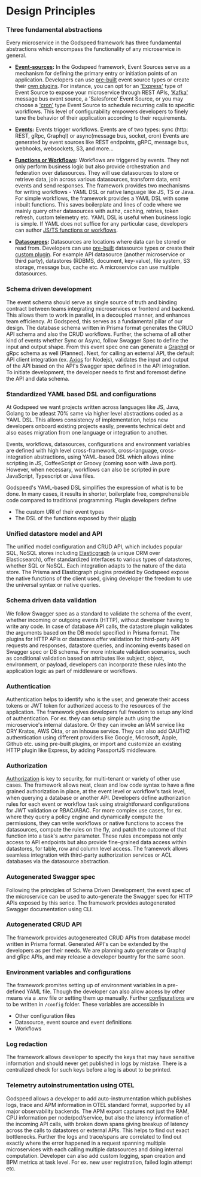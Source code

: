 # Design Principles

### Three fundamental abstractions
Every microservice in the Godspeed framework has three fundamental abstractions which encompass the functionality of any microservice in general.

- **[Event-sources](/microservices-framework/event-sources/overview):** In the Godspeed framework, Event Sources serve as a mechanism for defining the primary entry or initiation points of an application. Developers can use [pre-built](/docs/microservices-framework/event-sources/event-source-plugins/Overview.md) event source types or create their [own plugins](/docs/microservices-framework/event-sources/create-eventsource-plugin.md). For instance, you can opt for an ['Express'](https://github.com/godspeedsystems/gs-plugins/tree/main/plugins/express-as-http#godspeed-express-plugin) type of Event Source to expose your microservice through REST APIs, ['Kafka'](https://github.com/godspeedsystems/gs-plugins/tree/main/plugins/kafka-as-datasource-as-eventsource#godspeed-plugin-kafka-as-datasource-as-eventsource) message bus event source, a 'Salesforce' Event Source, or you may choose a ['cron'](https://github.com/godspeedsystems/gs-plugins/tree/main/plugins/cron-as-eventsource#godspeed-plugin-cron-as-eventsource) type Event Source to schedule recurring calls to specific workflows. This level of configurability empowers developers to finely tune the behavior of their application according to their requirements.

- **[Events](/docs/microservices-framework/event-sources/event-types/overview.md):** Events trigger workflows. Events are of two types: sync (http: REST, gRpc, Graphql) or async(message bus, socket, cron) Events are generated by event sources like REST endpoints, gRPC, message bus, webhooks, websockets, S3, and more...


- **[Functions or Workflows](/docs/microservices-framework/workflows/overview.md):** Workflows are triggered by events. They not only perform business logic but also provide orchestration and federation over datasources. They will use datasources to store or retrieve data, join across various datasources, transform data, emit events and send responses. The framework provides two mechanisms for writing workflows - YAML DSL or native language like JS, TS or Java. For simple workflows, the framework provides a YAML DSL with some inbuilt functions. This saves boilerplate and lines of code where we mainly query other datasources with authz, caching, retries, token refresh, custom telemetry etc. YAML DSL is useful when business logic is simple. If YAML does not suffice for any particular case, developers can author [JS/TS functions or workflows](/docs/microservices-framework/workflows/native-language-functions.md).


- **[Datasources](/docs/microservices-framework/datasources/overview.md):** Datasources are locations where data can be stored or read from. Developers can use [pre-built](/docs/microservices-framework/datasources/list-of-plugins.md) datasource types or create their [custom plugin](/docs/microservices-framework/datasources/create-datasource-plugin.md). For example API datasource (another microservice or third party), datastores (RDBMS, document, key-value), file system, S3 storage, message bus, cache etc. A microservice can use multiple datasources. 

### Schema driven development

The event schema should serve as single source of truth and binding contract between teams integrating microservices or frontend and backend. This allows them to work in parallel, in a decoupled manner, and enhances team efficiency. At Godspeed, this serves as a fundamental pillar of our design. The database schema written in Prisma format generates the CRUD API schema and also the CRUD workflows. Further, the schema of all other kind of events whether Sync or Async, follow Swagger Spec to define the input and output shape. From this event spec one can generate a [Graphql](https://github.com/godspeedsystems/gs-plugins/blob/880d8516c17b19dc012535d88c651b60d8454809/plugins/graphql-as-eventsource/README.md) or gRpc schema as well (Planned). Next, for calling an external API, the default API client integration (ex. [Axios](https://github.com/godspeedsystems/gs-plugins/tree/main/plugins/axios-as-datasource#godspeed-plugin-axios-as-datasource) for Nodejs), validates the input and output of the API based on the API's Swagger spec defined in the API integration. To initiate development, the developer needs to first and foremost define the API and data schema.

### Standardized YAML based DSL and configurations
At Godspeed we want projects written across languages like JS, Java, Golang to be atleast 70% same via higher level abstractions coded as a YAML DSL. This allows consistency of implementation, helps new developers onboard existing projects easily, prevents technical debt and also eases migration from one language or integration to another.

Events, workflows, datasources, configurations and environment variables are defined with high level cross-framework, cross-language, cross-integration abstractions, using YAML-based DSL which allows inline scripting in JS, CoffeeScript or Groovy (coming soon with Java port). However, when necessary, workflows can also be scripted in pure JavaScript, Typescript or Java files.

Godspeed's YAML-based DSL simplifies the expression of what is to be done. In many cases, it results in shorter, boilerplate free, comprehensible code compared to traditional programming. Plugin developers define  
- The custom URI of their event types
- The DSL of the functions exposed by their [plugin](/docs/microservices-framework/datasources/list-of-plugins.md)


### Unified datastore model and API

The unified model configuration and CRUD API, which includes popular SQL, NoSQL stores including [Elasticgraph](/docs/microservices-framework/datasources/datasource-plugins/elasticgraph/elasticgraph.md) (a unique ORM over Elasticsearch), offer standardized interfaces to various types of datastores, whether SQL or NoSQL. Each integration adapts to the nature of the data store. The Prisma and Elasticgraph plugins provided by Godspeed expose the native functions of the client used, giving developer the freedom to use the universal syntax or native queries.


### Schema driven data validation
We follow Swagger spec as a standard to validate the schema of the event, whether incoming or outgoing events (HTTP), without developer having to write any code. In case of database API calls, the datastore plugin validates the arguments based on the DB model specified in Prisma format.
The plugins for HTTP APIs or datastores offer validation for third-party API requests and responses, datastore queries, and incoming events based on Swagger spec or DB schema. For more intricate validation scenarios, such as conditional validation based on attributes like subject, object, environment, or payload, developers can incorporate these rules into the application logic as part of middleware or workflows.

### Authentication
Authentication helps to identify who is the user, and generate their access tokens or JWT token for authorized access to the resources of the application.
The framework gives developers full freedom to setup any kind of authentication. For ex. they can setup simple auth using the microservice's internal datastore. Or they can invoke an IAM service like ORY Kratos, AWS Okta, or an inhouse service. They can also add OAUTH2 authentication using different providers like Google, Microsoft, Apple, Github etc. using pre-built plugins, or import and customize an existing HTTP plugin like Express, by adding PassportJS middleware.

### Authorization
[Authorization](/docs/microservices-framework/authorization/overview.md) is key to security, for multi-tenant or variety of other use cases. The framework allows neat, clean and low code syntax to have a fine grained authorization in place, at the event level or workflow's task level, when querying a database or another API.
Developers define authorization rules for each event or workflow task using straightforward configurations for JWT validation or RBAC/ABAC. For more complex use cases, for ex. where they query a policy engine and dynamically compute the permissions, they can write workflows or native functions to access the datasources, compute the rules on the fly, and patch the outcome of that function into a task's `authz` parameter. 
These rules encompass not only access to API endpoints but also provide fine-grained data access within datastores, for table, row and column level access. The framework allows seamless integration with third-party authorization services or ACL databases via the datasource abstraction.

### Autogenerated Swagger spec
Following the principles of Schema Driven Development, the event spec of the microservice can be used to auto-generate the Swagger spec for HTTP APIs exposed by this serice. The framework provides autogenerated Swagger documentation using CLI.

### Autogenerated CRUD API
The framework provides autogenereated CRUD APIs from database model written in Prisma format. Generated API's can be extended by the developers as per their needs. We are planning auto generate or Graphql and gRpc APIs, and may release a developer bountry for the same soon.

### Environment variables and configurations
The framework promites setting up of environment variables in a pre-defined YAML file. Though the developer can also allow access by other means via a .env file or setting them up manually. Further [configurations](/docs/microservices-framework/config-and-mappings/config.md) are to be written in `/config` folder. These variables are accessible in 
- Other configuration files
- Datasource, event source and event definitions
- Workflows

### Log redaction
The framework allows developer to specify the keys that may have sensitive information and should never get published in logs by mistake. There is a centralized check for such keys before a log is about to be printed. 

### Telemetry autoinstrumentation using OTEL
Godspeed allows a developer to add auto-instrumentation which publishes logs, trace and APM information in OTEL standard format, supported by all major observability backends. The APM export captures not just the RAM, CPU information per node/pod/service, but also the latency information of the incoming API calls, with broken down spans giving breakup of latency across the calls to datastores or external APIs. This helps to find out exact bottlenecks. Further the logs and trace/spans are correlated to find out exactly where the error happened in a request spanning multiple microservices with each calling multiple datasources and doing internal computation. 
Developer can also add custom logging, span creation and BPM metrics at task level. For ex. new user registration, failed login attempt etc.